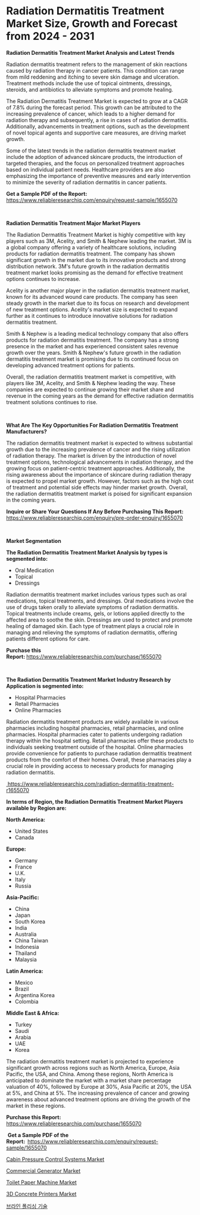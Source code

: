 <p><h1>Radiation Dermatitis Treatment Market Size, Growth and Forecast from 2024 - 2031</h1></p><p><strong>Radiation Dermatitis Treatment Market Analysis and Latest Trends</strong></p>
<p><p>Radiation dermatitis treatment refers to the management of skin reactions caused by radiation therapy in cancer patients. This condition can range from mild reddening and itching to severe skin damage and ulceration. Treatment methods include the use of topical ointments, dressings, steroids, and antibiotics to alleviate symptoms and promote healing.</p><p>The Radiation Dermatitis Treatment Market is expected to grow at a CAGR of 7.8% during the forecast period. This growth can be attributed to the increasing prevalence of cancer, which leads to a higher demand for radiation therapy and subsequently, a rise in cases of radiation dermatitis. Additionally, advancements in treatment options, such as the development of novel topical agents and supportive care measures, are driving market growth.</p><p>Some of the latest trends in the radiation dermatitis treatment market include the adoption of advanced skincare products, the introduction of targeted therapies, and the focus on personalized treatment approaches based on individual patient needs. Healthcare providers are also emphasizing the importance of preventive measures and early intervention to minimize the severity of radiation dermatitis in cancer patients.</p></p>
<p><strong>Get a Sample PDF of the Report:&nbsp;</strong> <a href="https://www.reliableresearchiq.com/enquiry/request-sample/1655070">https://www.reliableresearchiq.com/enquiry/request-sample/1655070</a></p>
<p>&nbsp;</p>
<p><strong>Radiation Dermatitis Treatment Major Market Players</strong></p>
<p><p>The Radiation Dermatitis Treatment Market is highly competitive with key players such as 3M, Acelity, and Smith & Nephew leading the market. 3M is a global company offering a variety of healthcare solutions, including products for radiation dermatitis treatment. The company has shown significant growth in the market due to its innovative products and strong distribution network. 3M's future growth in the radiation dermatitis treatment market looks promising as the demand for effective treatment options continues to increase.</p><p>Acelity is another major player in the radiation dermatitis treatment market, known for its advanced wound care products. The company has seen steady growth in the market due to its focus on research and development of new treatment options. Acelity's market size is expected to expand further as it continues to introduce innovative solutions for radiation dermatitis treatment.</p><p>Smith & Nephew is a leading medical technology company that also offers products for radiation dermatitis treatment. The company has a strong presence in the market and has experienced consistent sales revenue growth over the years. Smith & Nephew's future growth in the radiation dermatitis treatment market is promising due to its continued focus on developing advanced treatment options for patients.</p><p>Overall, the radiation dermatitis treatment market is competitive, with players like 3M, Acelity, and Smith & Nephew leading the way. These companies are expected to continue growing their market share and revenue in the coming years as the demand for effective radiation dermatitis treatment solutions continues to rise.</p></p>
<p>&nbsp;</p>
<p><strong>What Are The Key Opportunities For Radiation Dermatitis Treatment Manufacturers?</strong></p>
<p><p>The radiation dermatitis treatment market is expected to witness substantial growth due to the increasing prevalence of cancer and the rising utilization of radiation therapy. The market is driven by the introduction of novel treatment options, technological advancements in radiation therapy, and the growing focus on patient-centric treatment approaches. Additionally, the rising awareness about the importance of skincare during radiation therapy is expected to propel market growth. However, factors such as the high cost of treatment and potential side effects may hinder market growth. Overall, the radiation dermatitis treatment market is poised for significant expansion in the coming years.</p></p>
<p><strong>Inquire or Share Your Questions If Any Before Purchasing This Report:</strong> <a href="https://www.reliableresearchiq.com/enquiry/pre-order-enquiry/1655070">https://www.reliableresearchiq.com/enquiry/pre-order-enquiry/1655070</a></p>
<p>&nbsp;</p>
<p><strong>Market Segmentation</strong></p>
<p><strong>The Radiation Dermatitis Treatment Market Analysis by types is segmented into:</strong></p>
<p><ul><li>Oral Medication</li><li>Topical</li><li>Dressings</li></ul></p>
<p><p>Radiation dermatitis treatment market includes various types such as oral medications, topical treatments, and dressings. Oral medications involve the use of drugs taken orally to alleviate symptoms of radiation dermatitis. Topical treatments include creams, gels, or lotions applied directly to the affected area to soothe the skin. Dressings are used to protect and promote healing of damaged skin. Each type of treatment plays a crucial role in managing and relieving the symptoms of radiation dermatitis, offering patients different options for care.</p></p>
<p><strong>Purchase this Report:&nbsp;</strong><a href="https://www.reliableresearchiq.com/purchase/1655070">https://www.reliableresearchiq.com/purchase/1655070</a></p>
<p>&nbsp;</p>
<p><strong>The Radiation Dermatitis Treatment Market Industry Research by Application is segmented into:</strong></p>
<p><ul><li>Hospital Pharmacies</li><li>Retail Pharmacies</li><li>Online Pharmacies</li></ul></p>
<p><p>Radiation dermatitis treatment products are widely available in various pharmacies including hospital pharmacies, retail pharmacies, and online pharmacies. Hospital pharmacies cater to patients undergoing radiation therapy within the hospital setting. Retail pharmacies offer these products to individuals seeking treatment outside of the hospital. Online pharmacies provide convenience for patients to purchase radiation dermatitis treatment products from the comfort of their homes. Overall, these pharmacies play a crucial role in providing access to necessary products for managing radiation dermatitis.</p></p>
<p><a href="https://www.reliableresearchiq.com/radiation-dermatitis-treatment-r1655070">&nbsp;https://www.reliableresearchiq.com/radiation-dermatitis-treatment-r1655070</a></p>
<p><strong>In terms of Region, the Radiation Dermatitis Treatment Market Players available by Region are:</strong></p>
<p>
    <p> <strong> North America: </strong>
        <ul>
            <li>United States</li>
            <li>Canada</li>
        </ul>
        </p> 
    <p> <strong> Europe: </strong>
        <ul>
            <li>Germany</li>
            <li>France</li>
            <li>U.K.</li>
            <li>Italy</li>
            <li>Russia</li>
        </ul>
        </p> 
    <p> <strong> Asia-Pacific: </strong>
        <ul>
            <li>China</li>
            <li>Japan</li>
            <li>South Korea</li>
            <li>India</li>
            <li>Australia</li>
            <li>China Taiwan</li>
            <li>Indonesia</li>
            <li>Thailand</li>
            <li>Malaysia</li>
        </ul>
        </p> 
    <p> <strong> Latin America: </strong>
        <ul>
            <li>Mexico</li>
            <li>Brazil</li>
            <li>Argentina Korea</li>
            <li>Colombia</li>
        </ul>
        </p> 
    <p> <strong> Middle East & Africa: </strong>
        <ul>
            <li>Turkey</li>
            <li>Saudi</li>
            <li>Arabia</li>
            <li>UAE</li>
            <li>Korea</li>
        </ul>
    </p>
    </p>
<p><p>The radiation dermatitis treatment market is projected to experience significant growth across regions such as North America, Europe, Asia Pacific, the USA, and China. Among these regions, North America is anticipated to dominate the market with a market share percentage valuation of 40%, followed by Europe at 30%, Asia Pacific at 20%, the USA at 5%, and China at 5%. The increasing prevalence of cancer and growing awareness about advanced treatment options are driving the growth of the market in these regions.</p></p>
<p><strong>Purchase this Report: </strong><a href="https://www.reliableresearchiq.com/purchase/1655070">https://www.reliableresearchiq.com/purchase/1655070</a></p>
<p>&nbsp;<strong>Get a Sample PDF of the Report:&nbsp;&nbsp;</strong><a href="https://www.reliableresearchiq.com/enquiry/request-sample/1655070">https://www.reliableresearchiq.com/enquiry/request-sample/1655070</a></p>
<p><strong></strong></p>
<p><p><a href="https://medium.com/@loganunn65756/cabin-pressure-control-systems-industry-analysis-report-its-market-size-share-trends-by-1fa2abf58cbc">Cabin Pressure Control Systems Market</a></p><p><a href="https://medium.com/@chloeconn57/future-trends-in-global-commercial-generator-market-market-insights-and-analysis-from-2024-to-2031-4cf84a2cbfc2">Commercial Generator Market</a></p><p><a href="https://medium.com/@go-emi/insights-into-toilet-paper-machine-market-share-and-competitive-landscape-for-period-from-2024-to-461372cca9e9">Toilet Paper Machine Market</a></p><p><a href="https://medium.com/@jayrussel94/3d-concrete-printers-market-forecasts-market-trends-and-impact-analysis-2024-2031-520404cd0351">3D Concrete Printers Market</a></p><p><a href="https://github.com/laholand/Market-Research-Report-List-5/blob/main/918893381755.md">브라인 폴리싱 기술</a></p></p>